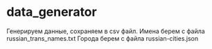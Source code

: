 # data_generator
Генерируем данные, сохраняем в csv файл.
Имена берем с файла russian_trans_names.txt
Города берем с файла russian-cities.json
